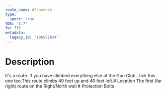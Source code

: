 ```yaml
---
route_name: ATraverse
type:
  sport: true
YDS: '5.7'
fa: ???
metadata:
  legacy_id: '106571034'
---
```

# Description
It's a route.  If you have climbed everything else at the Gun Club...tick this one too.This route climbs 40 feet up and 40 feet left.# Location
The first (far right) route on the Right/North wall.# Protection
Bolts